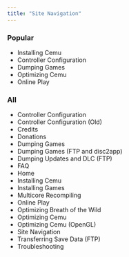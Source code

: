 ```yaml
---
title: "Site Navigation"
---
```


### Popular

+ <router-link to="/installing-cemu">Installing Cemu</router-link>
+ <router-link to="/controller-configuration">Controller Configuration</router-link>
+ <router-link to="/dumping-games">Dumping Games</router-link>
+ <router-link to="/optimizing-cemu">Optimizing Cemu</router-link>
+ <router-link to="/online-play">Online Play</router-link>

### All 

+ <router-link to="/controller-configuration">Controller Configuration</router-link>
+ <router-link to="/controllers">Controller Configuration (Old)</router-link>
+ <router-link to="/credits">Credits</router-link>
+ <router-link to="/donations">Donations</router-link>
+ <router-link to="/dumping-games">Dumping Games</router-link>
+ <router-link to="/ftp/dumping-games">Dumping Games (FTP and disc2app)</router-link>
+ <router-link to="/ftp/dumping-updates-and-dlc">Dumping Updates and DLC (FTP)</router-link>
+ <router-link to="/faq">FAQ</router-link>
+ <router-link to="/">Home</router-link>
+ <router-link to="/installing-cemu">Installing Cemu</router-link>
+ <router-link to="/installing-games">Installing Games</router-link>
+ <router-link to="/multicore-recompiling">Multicore Recompiling</router-link>
+ <router-link to="/online-play">Online Play</router-link>
+ <router-link to="/optimizing-botw">Optimizing Breath of the Wild</router-link>
+ <router-link to="/optimizing-cemu">Optimizing Cemu</router-link>
+ <router-link to="/optimizing-cemu-(opengl)">Optimizing Cemu (OpenGL)</router-link>
+ <router-link to="/site-navigation">Site Navigation</router-link>
+ <router-link to="/ftp/transferring-save-data">Transferring Save Data (FTP)</router-link>
+ <router-link to="/troubleshooting">Troubleshooting</router-link>